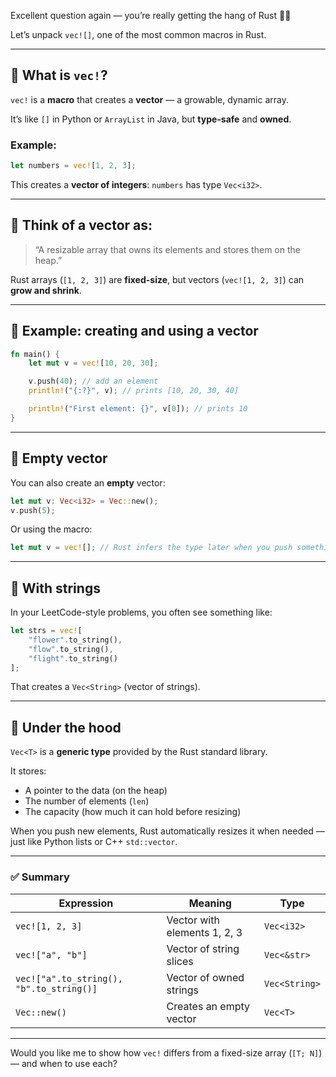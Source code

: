 Excellent question again — you’re really getting the hang of Rust 🦀👏

Let’s unpack `vec![]`, one of the most common macros in Rust.

---

## 🧩 What is `vec!`?

`vec!` is a **macro** that creates a **vector** — a growable, dynamic array.

It’s like `[]` in Python or `ArrayList` in Java, but **type-safe** and **owned**.

### Example:

```rust
let numbers = vec![1, 2, 3];
```

This creates a **vector of integers**:
`numbers` has type `Vec<i32>`.

---

## 🧠 Think of a vector as:

> “A resizable array that owns its elements and stores them on the heap.”

Rust arrays (`[1, 2, 3]`) are **fixed-size**, but vectors (`vec![1, 2, 3]`) can **grow and shrink**.

---

## 🔹 Example: creating and using a vector

```rust
fn main() {
    let mut v = vec![10, 20, 30];

    v.push(40); // add an element
    println!("{:?}", v); // prints [10, 20, 30, 40]

    println!("First element: {}", v[0]); // prints 10
}
```

---

## 🔹 Empty vector

You can also create an **empty** vector:

```rust
let mut v: Vec<i32> = Vec::new();
v.push(5);
```

Or using the macro:

```rust
let mut v = vec![]; // Rust infers the type later when you push something
```

---

## 🔹 With strings

In your LeetCode-style problems, you often see something like:

```rust
let strs = vec![
    "flower".to_string(),
    "flow".to_string(),
    "flight".to_string()
];
```

That creates a `Vec<String>` (vector of strings).

---

## 🔹 Under the hood

`Vec<T>` is a **generic type** provided by the Rust standard library.

It stores:

* A pointer to the data (on the heap)
* The number of elements (`len`)
* The capacity (how much it can hold before resizing)

When you push new elements, Rust automatically resizes it when needed — just like Python lists or C++ `std::vector`.

---

### ✅ Summary

| Expression                               | Meaning                      | Type          |
| ---------------------------------------- | ---------------------------- | ------------- |
| `vec![1, 2, 3]`                          | Vector with elements 1, 2, 3 | `Vec<i32>`    |
| `vec!["a", "b"]`                         | Vector of string slices      | `Vec<&str>`   |
| `vec!["a".to_string(), "b".to_string()]` | Vector of owned strings      | `Vec<String>` |
| `Vec::new()`                             | Creates an empty vector      | `Vec<T>`      |

---

Would you like me to show how `vec!` differs from a fixed-size array (`[T; N]`) — and when to use each?
